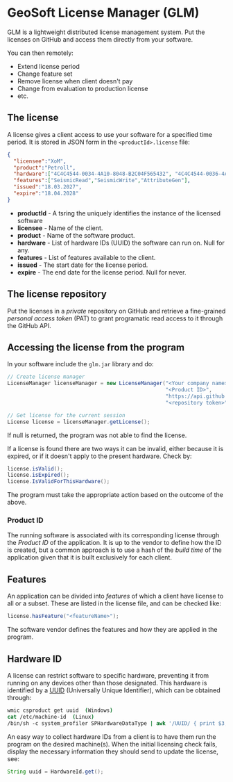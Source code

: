 # GeoSoft License Manager (GLM)

GLM is a lightweight distributed license management system.
Put the licenses on GitHub and access them directly from your software.

You can then remotely:

* Extend license period
* Change feature set
* Remove license when client doesn't pay
* Change from evaluation to production license
* etc.



## The license

A license gives a client access to use your software for a specified time period.
It is stored in JSON form in the `<productId>.license` file:

```JSON
{
  "licensee":"XoM",
  "product":"Petroll",
  "hardware":["4C4C4544-0034-4A10-8048-B2C04F565432", "4C4C4544-0036-4A12-8048-7689CBA0075"],
  "features":["SeismicRead","SeismicWrite","AttributeGen"],
  "issued":"18.03.2027",
  "expire":"18.04.2028"
}
```

* **productId** - A tsring the uniquely identifies the instance of the licensed software
* **licensee**  - Name of the client.
* **product**   - Name of the software product.
* **hardware**  - List of hardware IDs (UUID) the software can run on. Null for any.
* **features**  - List of features available to the client.
* **issued**    - The start date for the license period.
* **expire**    - The end date for the license period. Null for never.



## The license repository

Put the licenses in a _private_ repository on GitHub and retrieve a fine-grained
_personal access token_ (PAT) to grant programatic read access to it through the
GitHub API.



## Accessing the license from the program

In your software include the `glm.jar` library and do:

```Java
// Create license manager
LicenseManager licenseManager = new LicenseManager("<Your company name>",
                                                   "<Product ID>",
                                                   "https://api.github.com/repos/<organization>/<repo>/contents/",
                                                   "<repository token>");

// Get license for the current session
License license = licenseManager.getLicense();
```

If null is returned, the program was not able to find the license.

If a license is found there are two ways it can be invalid, either because
it is expired, or if it doesn't apply to the present hardware. Check by:

```Java
license.isValid();
license.isExpired();
license.IsValidForThisHardware();
```

The program must take the appropriate action based on the outcome of the above.



### Product ID

The running software is associated with its corresponding license through
the _Product ID_ of the application. It is up to the vendor to define how the ID
is created, but a common approach is to use a hash of the _build time_ of the
application given that it is built exclusively for each client.



## Features

An application can be divided into _features_ of which a client have license
to all or a subset. These are listed in the license file, and can be checked like:

```Java
license.hasFeature("<featureName>");
```

The software vendor defines the features and how they are applied in the program.



## Hardware ID

A license can restrict software to specific hardware,
preventing it from running on any devices other than those designated.
This hardware is identified by a
[UUID](https://en.wikipedia.org/wiki/Universally_unique_identifier)
(Universally Unique Identifier), which can be obtained through:

```csh
wmic csproduct get uuid  (Windows)
cat /etc/machine-id  (Linux)
/bin/sh -c system_profiler SPHardwareDataType | awk '/UUID/ { print $3; }' (Mac-OS)
```

An easy way to collect hardware IDs from a client is to have them run the program
on the desired machine(s). When the initial licensing check fails,
display the necessary information they should send to update the license, see:

```Java
String uuid = HardwareId.get();
```


